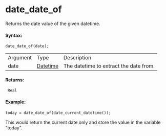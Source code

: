 # date_date_of

Returns the date value of the given datetime.

#### Syntax:

``` gml
date_date_of(date);
```

|          |                                                                                                                         |                                        |
|----------|-------------------------------------------------------------------------------------------------------------------------|----------------------------------------|
| Argument | Type                                                                                                                    | Description                            |
| date     |  [Datetime](../../../../../GameMaker_Language/GML_Reference/Maths_And_Numbers/Date_And_Time/date_current_datetime)  | The datetime to extract the date from. |

#### Returns:

``` gml
 Real
```

#### Example:

``` gml
today = date_date_of(date_current_datetime());
```

This would return the current date only and store the value in the
variable "today".
